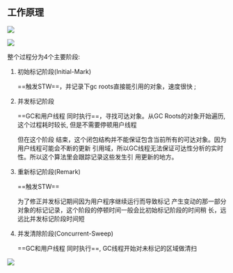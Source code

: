 ## 工作原理

![](https://youpaiyun.zongqilive.cn/image/20210116173113.png)



![](https://youpaiyun.zongqilive.cn/image/20200609105944.png)

 

整个过程分为4个主要阶段:

1. 初始标记阶段(Initial-Mark)

   ==触发STW==，并记录下gc roots直接能引用的对象，速度很快 ;

2. 并发标记阶段

   ==GC和用户线程 同时执行==，寻找可达对象。从GC Roots的对象开始遍历, 这个过程耗时较长, 但是不需要停顿用户线程

   但在这个阶段 结束，这个闭包结构并不能保证包含当前所有的可达对象。因为用户线程可能会不断的更新 引用域，所以GC线程无法保证可达性分析的实时性。所以这个算法里会跟踪记录这些发生引 用更新的地方。

3. 重新标记阶段(Remark)

   ==触发STW==

    为了修正并发标记期间因为用户程序继续运行而导致标记 产生变动的那一部分对象的标记记录，这个阶段的停顿时间一般会比初始标记阶段的时间稍 长，远远比并发标记阶段时间短

4. 并发清除阶段(Concurrent-Sweep)

   ==GC和用户线程 同时执行==, GC线程开始对未标记的区域做清扫

![](https://youpaiyun.zongqilive.cn/image/20200425150528.png)


